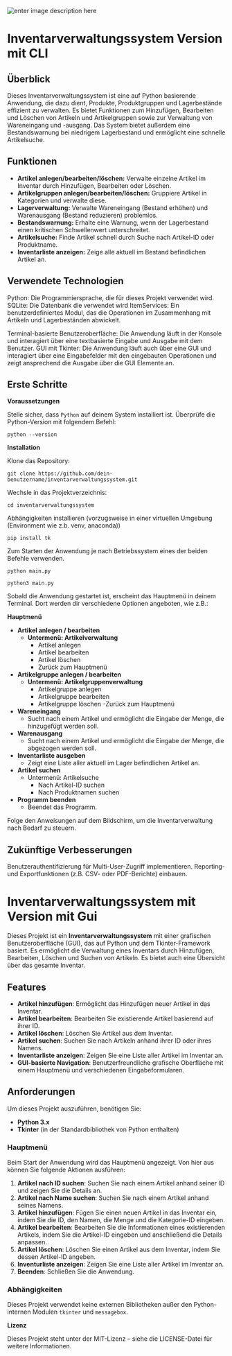 ![enter image description here](https://tse1.mm.bing.net/th?id=OIG4.k5fL_MZmyAwPGwWDYhMZ&pid=ImgGn)


# Inventarverwaltungssystem Version mit CLI


## **Überblick**

Dieses Inventarverwaltungssystem ist eine auf Python basierende Anwendung, die dazu dient, Produkte, Produktgruppen und Lagerbestände effizient zu verwalten. 
Es bietet Funktionen zum Hinzufügen, Bearbeiten und Löschen von Artikeln und Artikelgruppen sowie zur Verwaltung von Wareneingang und -ausgang. 
Das System bietet außerdem eine Bestandswarnung bei niedrigem Lagerbestand und ermöglicht eine schnelle Artikelsuche.


## **Funktionen**

- **Artikel anlegen/bearbeiten/löschen:** Verwalte einzelne Artikel im Inventar durch Hinzufügen, Bearbeiten oder Löschen.
- **Artikelgruppen anlegen/bearbeiten/löschen:** Gruppiere Artikel in Kategorien und verwalte diese.
- **Lagerverwaltung:** Verwalte Wareneingang (Bestand erhöhen) und Warenausgang (Bestand reduzieren) problemlos.
- **Bestandswarnung:** Erhalte eine Warnung, wenn der Lagerbestand einen kritischen Schwellenwert unterschreitet.
- **Artikelsuche:** Finde Artikel schnell durch Suche nach Artikel-ID oder Produktname.
- **Inventarliste anzeigen:** Zeige alle aktuell im Bestand befindlichen Artikel an.


## Verwendete Technologien

Python: Die Programmiersprache, die für dieses Projekt verwendet wird.
SQLite: Die Datenbank die verwendet wird
ItemServices: Ein benutzerdefiniertes Modul, das die Operationen im Zusammenhang mit Artikeln und Lagerbeständen abwickelt.

Terminal-basierte Benutzeroberfläche: Die Anwendung läuft in der Konsole und interagiert über eine textbasierte Eingabe und Ausgabe mit dem Benutzer.
GUI mit Tkinter: Die Anwendung läuft auch über eine GUI und interagiert über eine Eingabefelder mit den eingebauten Operationen und zeigt ansprechend die Ausgabe über die GUI Elemente an.
  

## **Erste Schritte**  

**Voraussetzungen**

Stelle sicher, dass `Python` auf deinem System installiert ist. Überprüfe die Python-Version mit folgendem Befehl:
```
python --version
```

**Installation**

Klone das Repository:
```
git clone https://github.com/dein-benutzername/inventarverwaltungssystem.git
```

Wechsle in das Projektverzeichnis:
```
cd inventarverwaltungssystem
```

Abhängigkeiten installieren (vorzugsweise in einer virtuellen Umgebung (Environment wie z.b. venv, anaconda))

```
pip install tk
```

Zum Starten der Anwendung je nach Betriebssystem eines der beiden Befehle verwenden.
```
python main.py
```
```
python3 main.py
```

Sobald die Anwendung gestartet ist, erscheint das Hauptmenü in deinem Terminal. Dort werden dir verschiedene Optionen angeboten, wie z.B.:

  
**Hauptmenü**

- **Artikel anlegen / bearbeiten**
    - **Untermenü: Artikelverwaltung**
        - Artikel anlegen
        - Artikel bearbeiten
        - Artikel löschen
        - Zurück zum Hauptmenü
- **Artikelgruppe anlegen / bearbeiten**
    - **Untermenü: Artikelgruppenverwaltung**
        - Artikelgruppe anlegen
        - Artikelgruppe bearbeiten
        - Artikelgruppe löschen
        -Zurück zum Hauptmenü
- **Wareneingang**
    - Sucht nach einem Artikel und ermöglicht die Eingabe der Menge, die hinzugefügt werden soll.
- **Warenausgang**
    - Sucht nach einem Artikel und ermöglicht die Eingabe der Menge, die abgezogen werden soll.
- **Inventarliste ausgeben**
    - Zeigt eine Liste aller aktuell im Lager befindlichen Artikel an.
- **Artikel suchen**
    - Untermenü: Artikelsuche
        - Nach Artikel-ID suchen
        - Nach Produktnamen suchen
- **Programm beenden**
    - Beendet das Programm.

Folge den Anweisungen auf dem Bildschirm, um die Inventarverwaltung nach Bedarf zu steuern.

  
## **Zukünftige Verbesserungen**

Benutzerauthentifizierung für Multi-User-Zugriff implementieren.
Reporting- und Exportfunktionen (z.B. CSV- oder PDF-Berichte) einbauen.


# Inventarverwaltungssystem mit Version mit Gui

Dieses Projekt ist ein **Inventarverwaltungssystem** mit einer grafischen Benutzeroberfläche (GUI), das auf Python und dem Tkinter-Framework basiert. Es ermöglicht die Verwaltung eines Inventars durch Hinzufügen, Bearbeiten, Löschen und Suchen von Artikeln. Es bietet auch eine Übersicht über das gesamte Inventar.

## Features

-   **Artikel hinzufügen**: Ermöglicht das Hinzufügen neuer Artikel in das Inventar.
-   **Artikel bearbeiten**: Bearbeiten Sie existierende Artikel basierend auf ihrer ID.
-   **Artikel löschen**: Löschen Sie Artikel aus dem Inventar.
-   **Artikel suchen**: Suchen Sie nach Artikeln anhand ihrer ID oder ihres Namens.
-   **Inventarliste anzeigen**: Zeigen Sie eine Liste aller Artikel im Inventar an.
-   **GUI-basierte Navigation**: Benutzerfreundliche grafische Oberfläche mit einem Hauptmenü und verschiedenen Eingabeformularen.

## Anforderungen

Um dieses Projekt auszuführen, benötigen Sie:

-   **Python 3.x**
-   **Tkinter** (in der Standardbibliothek von Python enthalten)
  
### Hauptmenü

Beim Start der Anwendung wird das Hauptmenü angezeigt. Von hier aus können Sie folgende Aktionen ausführen:

1.  **Artikel nach ID suchen**: Suchen Sie nach einem Artikel anhand seiner ID und zeigen Sie die Details an.
2.  **Artikel nach Name suchen**: Suchen Sie nach einem Artikel anhand seines Namens.
3.  **Artikel hinzufügen**: Fügen Sie einen neuen Artikel in das Inventar ein, indem Sie die ID, den Namen, die Menge und die Kategorie-ID eingeben.
4.  **Artikel bearbeiten**: Bearbeiten Sie die Informationen eines existierenden Artikels, indem Sie die Artikel-ID eingeben und anschließend die Details anpassen.
5.  **Artikel löschen**: Löschen Sie einen Artikel aus dem Inventar, indem Sie dessen Artikel-ID angeben.
6.  **Inventurliste anzeigen**: Zeigen Sie eine Liste aller Artikel im Inventar an.
7.  **Beenden**: Schließen Sie die Anwendung.

### Abhängigkeiten

Dieses Projekt verwendet keine externen Bibliotheken außer den Python-internen Modulen `tkinter` und `messagebox`.

**Lizenz**

Dieses Projekt steht unter der MIT-Lizenz – siehe die LICENSE-Datei für weitere Informationen.

